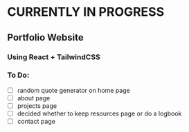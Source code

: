 # CURRENTLY IN PROGRESS
## Portfolio Website
### Using React + TailwindCSS

### To Do:
- [ ] random quote generator on home page
- [ ] about page
- [ ] projects page
- [ ] decided whether to keep resources page or do a logbook
- [ ] contact page
